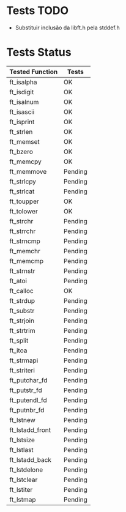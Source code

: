 # Tests TODO

- Substituir inclusão da libft.h pela stddef.h

# Tests Status

|Tested Function|Tests|
|-|-|
|ft_isalpha|OK|
|ft_isdigit|OK|
|ft_isalnum|OK|
|ft_isascii|OK|
|ft_isprint|OK|
|ft_strlen|OK|
|ft_memset|OK|
|ft_bzero|OK|
|ft_memcpy|OK|
|ft_memmove|Pending|
|ft_strlcpy|Pending|
|ft_strlcat|Pending|
|ft_toupper|OK|
|ft_tolower|OK|
|ft_strchr|Pending|
|ft_strrchr|Pending|
|ft_strncmp|Pending|
|ft_memchr|Pending|
|ft_memcmp|Pending|
|ft_strnstr|Pending|
|ft_atoi|Pending|
|ft_calloc|OK|
|ft_strdup|Pending|
|ft_substr|Pending|
|ft_strjoin|Pending|
|ft_strtrim|Pending|
|ft_split|Pending|
|ft_itoa|Pending|
|ft_strmapi|Pending|
|ft_striteri|Pending|
|ft_putchar_fd|Pending|
|ft_putstr_fd|Pending|
|ft_putendl_fd|Pending|
|ft_putnbr_fd|Pending|
|ft_lstnew|Pending|
|ft_lstadd_front|Pending|
|ft_lstsize|Pending|
|ft_lstlast|Pending|
|ft_lstadd_back|Pending|
|ft_lstdelone|Pending|
|ft_lstclear|Pending|
|ft_lstiter|Pending|
|ft_lstmap|Pending|
